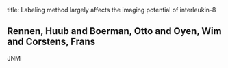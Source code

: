 title: Labeling method largely affects the imaging potential of interleukin-8

## Rennen, Huub and Boerman, Otto and Oyen, Wim and Corstens, Frans
JNM

